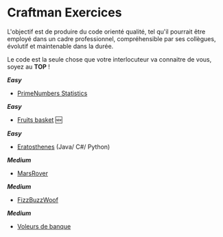 # Craftman Exercices


L'objectif est de produire du code orienté qualité, tel qu'il pourrait être employé dans un cadre professionnel, compréhensible par ses collègues, évolutif et maintenable dans la durée.

Le code est la seule chose que votre interlocuteur va connaitre de vous, soyez au **TOP** !

**_Easy_**
- [PrimeNumbers Statistics](https://github.com/geleouet/exercices/tree/master/primeStatistics)
 
**_Easy_**
- [Fruits basket](https://github.com/geleouet/exercices/tree/master/fruitBasket) :new:

**_Easy_**
- [Eratosthenes](https://github.com/geleouet/exercices/tree/master/Eratosthenes) (Java/ C#/ Python)


**_Medium_**
- [MarsRover](https://github.com/geleouet/exercices/tree/master/marsRover)

**_Medium_**
- [FizzBuzzWoof](https://github.com/geleouet/exercices/tree/master/fizzBuzzWoof)

**_Medium_**
- [Voleurs de banque](https://github.com/geleouet/exercices/blob/bankRobber/bankRobber)

